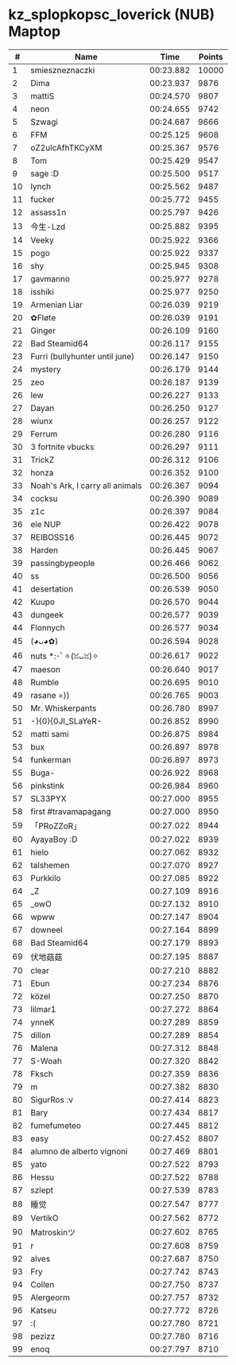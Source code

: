 # kz_splopkopsc_loverick (NUB) Maptop

|  # | Name | Time | Points |
|-------------- | -------------- | -------------- | -------------- | 
| 1 | smieszneznaczki | 00:23.882 | 10000 | 
| 2 | Dima | 00:23.937 | 9876 | 
| 3 | mattiS | 00:24.570 | 9807 | 
| 4 | neon | 00:24.655 | 9742 | 
| 5 | Szwagi | 00:24.687 | 9666 | 
| 6 | FFM | 00:25.125 | 9608 | 
| 7 | oZ2ulcAfhTKCyXM | 00:25.367 | 9576 | 
| 8 | Tom | 00:25.429 | 9547 | 
| 9 | sage :D | 00:25.500 | 9517 | 
| 10 | lynch | 00:25.562 | 9487 | 
| 11 | fucker | 00:25.772 | 9455 | 
| 12 | assass1n | 00:25.797 | 9426 | 
| 13 | 今生-Lzd | 00:25.882 | 9395 | 
| 14 | Veeky | 00:25.922 | 9366 | 
| 15 | pogo | 00:25.922 | 9337 | 
| 16 | shy | 00:25.945 | 9308 | 
| 17 | gavmanno | 00:25.977 | 9278 | 
| 18 | isshiki | 00:25.977 | 9250 | 
| 19 | Armenian Liar | 00:26.039 | 9219 | 
| 20 | ✿Fløte | 00:26.039 | 9191 | 
| 21 | Ginger | 00:26.109 | 9160 | 
| 22 | Bad Steamid64 | 00:26.117 | 9155 | 
| 23 | Furri (bullyhunter until june) | 00:26.147 | 9150 | 
| 24 | mystery | 00:26.179 | 9144 | 
| 25 | zeo | 00:26.187 | 9139 | 
| 26 | lew | 00:26.227 | 9133 | 
| 27 | Dayan | 00:26.250 | 9127 | 
| 28 | wiunx | 00:26.257 | 9122 | 
| 29 | Ferrum | 00:26.280 | 9116 | 
| 30 | 3 fortnite vbucks | 00:26.297 | 9111 | 
| 31 | TrickZ | 00:26.312 | 9106 | 
| 32 | honza | 00:26.352 | 9100 | 
| 33 | Noah's Ark, I carry all animals | 00:26.367 | 9094 | 
| 34 | cocksu | 00:26.390 | 9089 | 
| 35 | z1c | 00:26.397 | 9084 | 
| 36 | ele NUP | 00:26.422 | 9078 | 
| 37 | REIBOSS16 | 00:26.445 | 9072 | 
| 38 | Harden | 00:26.445 | 9067 | 
| 39 | passingbypeople | 00:26.466 | 9062 | 
| 40 | ss | 00:26.500 | 9056 | 
| 41 | desertation | 00:26.539 | 9050 | 
| 42 | Kuupo | 00:26.570 | 9044 | 
| 43 | dungeek | 00:26.577 | 9039 | 
| 44 | Flonnych | 00:26.577 | 9034 | 
| 45 | (◕ᴗ◕✿) | 00:26.594 | 9028 | 
| 46 | nuts *:･ﾟ✧(ꈍᴗꈍ)✧ | 00:26.617 | 9022 | 
| 47 | maeson | 00:26.640 | 9017 | 
| 48 | Rumble | 00:26.695 | 9010 | 
| 49 | rasane =)) | 00:26.765 | 9003 | 
| 50 | Mr. Whiskerpants | 00:26.780 | 8997 | 
| 51 | -}{0}{0JI_SLaYeR- | 00:26.852 | 8990 | 
| 52 | matti sami | 00:26.875 | 8984 | 
| 53 | bux | 00:26.897 | 8978 | 
| 54 | funkerman | 00:26.897 | 8973 | 
| 55 | Buga- | 00:26.922 | 8968 | 
| 56 | pinkstink | 00:26.984 | 8960 | 
| 57 | SL33PYX | 00:27.000 | 8955 | 
| 58 | first #travamapagang | 00:27.000 | 8950 | 
| 59 | 「PRoZZoR」 | 00:27.022 | 8944 | 
| 60 | AyayaBoy :D | 00:27.022 | 8939 | 
| 61 | hielo | 00:27.062 | 8932 | 
| 62 | talshemen | 00:27.070 | 8927 | 
| 63 | Purkkilo | 00:27.085 | 8922 | 
| 64 | _Z | 00:27.109 | 8916 | 
| 65 | _owO | 00:27.132 | 8910 | 
| 66 | wpww | 00:27.147 | 8904 | 
| 67 | downeel | 00:27.164 | 8899 | 
| 68 | Bad Steamid64 | 00:27.179 | 8893 | 
| 69 | 伏地菇菇 | 00:27.195 | 8887 | 
| 70 | clear | 00:27.210 | 8882 | 
| 71 | Ebun | 00:27.234 | 8876 | 
| 72 | közel | 00:27.250 | 8870 | 
| 73 | lilmar1 | 00:27.272 | 8864 | 
| 74 | ynneK | 00:27.289 | 8859 | 
| 75 | dillon | 00:27.289 | 8854 | 
| 76 | Malena | 00:27.312 | 8848 | 
| 77 | S-Woah | 00:27.320 | 8842 | 
| 78 | Fksch | 00:27.359 | 8836 | 
| 79 | m | 00:27.382 | 8830 | 
| 80 | SigurRos :v | 00:27.414 | 8823 | 
| 81 | Bary | 00:27.434 | 8817 | 
| 82 | fumefumeteo | 00:27.445 | 8812 | 
| 83 | easy | 00:27.452 | 8807 | 
| 84 | alumno de alberto vignoni | 00:27.469 | 8801 | 
| 85 | yato | 00:27.522 | 8793 | 
| 86 | Hessu | 00:27.522 | 8788 | 
| 87 | szlept | 00:27.539 | 8783 | 
| 88 | 睡觉 | 00:27.547 | 8777 | 
| 89 | VertikO | 00:27.562 | 8772 | 
| 90 | Matroskinツ | 00:27.602 | 8765 | 
| 91 | r | 00:27.608 | 8759 | 
| 92 | alves | 00:27.687 | 8750 | 
| 93 | Fry | 00:27.742 | 8743 | 
| 94 | Collen | 00:27.750 | 8737 | 
| 95 | Alergeorm | 00:27.757 | 8732 | 
| 96 | Katseu | 00:27.772 | 8726 | 
| 97 | :( | 00:27.780 | 8721 | 
| 98 | pezizz | 00:27.780 | 8716 | 
| 99 | enoq | 00:27.797 | 8710 | 

